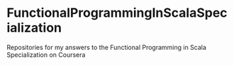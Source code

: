 # FunctionalProgrammingInScalaSpecialization
Repositories for my answers to the Functional Programming in Scala Specialization on Coursera

